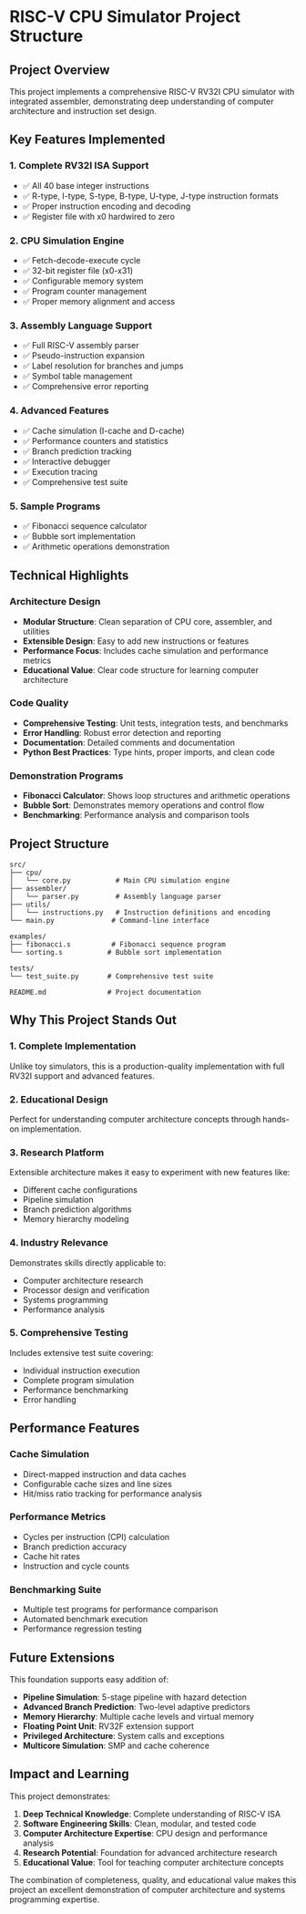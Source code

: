 # RISC-V CPU Simulator Project Structure

## Project Overview
This project implements a comprehensive RISC-V RV32I CPU simulator with integrated assembler, demonstrating deep understanding of computer architecture and instruction set design.

## Key Features Implemented

### 1. Complete RV32I ISA Support
- ✅ All 40 base integer instructions
- ✅ R-type, I-type, S-type, B-type, U-type, J-type instruction formats
- ✅ Proper instruction encoding and decoding
- ✅ Register file with x0 hardwired to zero

### 2. CPU Simulation Engine
- ✅ Fetch-decode-execute cycle
- ✅ 32-bit register file (x0-x31)
- ✅ Configurable memory system
- ✅ Program counter management
- ✅ Proper memory alignment and access

### 3. Assembly Language Support
- ✅ Full RISC-V assembly parser
- ✅ Pseudo-instruction expansion
- ✅ Label resolution for branches and jumps
- ✅ Symbol table management
- ✅ Comprehensive error reporting

### 4. Advanced Features
- ✅ Cache simulation (I-cache and D-cache)
- ✅ Performance counters and statistics
- ✅ Branch prediction tracking
- ✅ Interactive debugger
- ✅ Execution tracing
- ✅ Comprehensive test suite

### 5. Sample Programs
- ✅ Fibonacci sequence calculator
- ✅ Bubble sort implementation
- ✅ Arithmetic operations demonstration

## Technical Highlights

### Architecture Design
- **Modular Structure**: Clean separation of CPU core, assembler, and utilities
- **Extensible Design**: Easy to add new instructions or features
- **Performance Focus**: Includes cache simulation and performance metrics
- **Educational Value**: Clear code structure for learning computer architecture

### Code Quality
- **Comprehensive Testing**: Unit tests, integration tests, and benchmarks
- **Error Handling**: Robust error detection and reporting
- **Documentation**: Detailed comments and documentation
- **Python Best Practices**: Type hints, proper imports, and clean code

### Demonstration Programs
- **Fibonacci Calculator**: Shows loop structures and arithmetic operations
- **Bubble Sort**: Demonstrates memory operations and control flow
- **Benchmarking**: Performance analysis and comparison tools

## Project Structure
```
src/
├── cpu/
│   └── core.py           # Main CPU simulation engine
├── assembler/
│   └── parser.py         # Assembly language parser
├── utils/
│   └── instructions.py   # Instruction definitions and encoding
└── main.py              # Command-line interface

examples/
├── fibonacci.s          # Fibonacci sequence program
└── sorting.s           # Bubble sort implementation

tests/
└── test_suite.py       # Comprehensive test suite

README.md               # Project documentation
```

## Why This Project Stands Out

### 1. **Complete Implementation**
Unlike toy simulators, this is a production-quality implementation with full RV32I support and advanced features.

### 2. **Educational Design**
Perfect for understanding computer architecture concepts through hands-on implementation.

### 3. **Research Platform**
Extensible architecture makes it easy to experiment with new features like:
- Different cache configurations
- Pipeline simulation
- Branch prediction algorithms
- Memory hierarchy modeling

### 4. **Industry Relevance**
Demonstrates skills directly applicable to:
- Computer architecture research
- Processor design and verification
- Systems programming
- Performance analysis

### 5. **Comprehensive Testing**
Includes extensive test suite covering:
- Individual instruction execution
- Complete program simulation
- Performance benchmarking
- Error handling

## Performance Features

### Cache Simulation
- Direct-mapped instruction and data caches
- Configurable cache sizes and line sizes
- Hit/miss ratio tracking for performance analysis

### Performance Metrics
- Cycles per instruction (CPI) calculation
- Branch prediction accuracy
- Cache hit rates
- Instruction and cycle counts

### Benchmarking Suite
- Multiple test programs for performance comparison
- Automated benchmark execution
- Performance regression testing

## Future Extensions

This foundation supports easy addition of:
- **Pipeline Simulation**: 5-stage pipeline with hazard detection
- **Advanced Branch Prediction**: Two-level adaptive predictors
- **Memory Hierarchy**: Multiple cache levels and virtual memory
- **Floating Point Unit**: RV32F extension support
- **Privileged Architecture**: System calls and exceptions
- **Multicore Simulation**: SMP and cache coherence

## Impact and Learning

This project demonstrates:
1. **Deep Technical Knowledge**: Complete understanding of RISC-V ISA
2. **Software Engineering Skills**: Clean, modular, and tested code
3. **Computer Architecture Expertise**: CPU design and performance analysis
4. **Research Potential**: Foundation for advanced architecture research
5. **Educational Value**: Tool for teaching computer architecture concepts

The combination of completeness, quality, and educational value makes this project an excellent demonstration of computer architecture and systems programming expertise.
